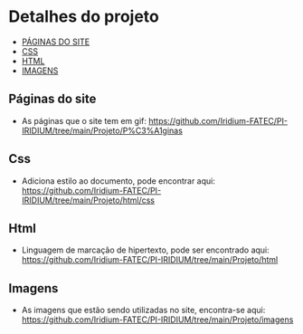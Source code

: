 # Detalhes do projeto

- [PÁGINAS DO SITE](#Páginas-do-site)
- [CSS](#Css)
- [HTML](#Html)
- [IMAGENS](#Imagens)

## Páginas do site

- As páginas que o site tem em gif: https://github.com/Iridium-FATEC/PI-IRIDIUM/tree/main/Projeto/P%C3%A1ginas

## Css

- Adiciona estilo ao documento, pode encontrar aqui: https://github.com/Iridium-FATEC/PI-IRIDIUM/tree/main/Projeto/html/css

## Html

- Linguagem de marcação de hipertexto, pode ser encontrado aqui: https://github.com/Iridium-FATEC/PI-IRIDIUM/tree/main/Projeto/html

## Imagens

- As imagens que estão sendo utilizadas no site, encontra-se aqui: https://github.com/Iridium-FATEC/PI-IRIDIUM/tree/main/Projeto/imagens


